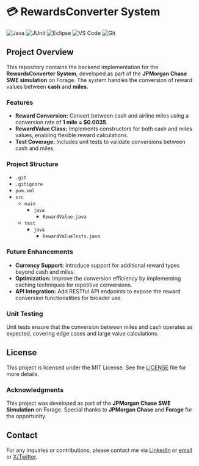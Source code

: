 # 💳 RewardsConverter System

![Java](https://img.shields.io/badge/Java-%23ED8B00.svg?style=for-the-badge&logo=java&logoColor=white)
![JUnit](https://img.shields.io/badge/JUnit-%23A020F0.svg?style=for-the-badge&logo=junit5&logoColor=white)
![Eclipse](https://img.shields.io/badge/Eclipse-2C2255?style=for-the-badge&logo=eclipse&logoColor=white)
![VS Code](https://img.shields.io/badge/VS_Code-0078d7.svg?style=for-the-badge&logo=visual-studio-code&logoColor=white)
![Git](https://img.shields.io/badge/Git-%23F05033.svg?style=for-the-badge&logo=git&logoColor=white)

## Project Overview

This repository contains the backend implementation for the **RewardsConverter System**, developed as part of the **JPMorgan Chase SWE simulation** on Forage. The system handles the conversion of reward values between **cash** and **miles**.

### Features

- **Reward Conversion:** Convert between cash and airline miles using a conversion rate of **1 mile = $0.0035**.
- **RewardValue Class:** Implements constructors for both cash and miles values, enabling flexible reward calculations.
- **Test Coverage:** Includes unit tests to validate conversions between cash and miles.

### Project Structure

- `.git`
- `.gitignore`
- `pom.xml`
- `src`
  - `main`
    - `java`
       - `RewardValue.java`
  - `test`
    - `java`
       - `RewardValueTests.java`

### Future Enhancements

- **Currency Support:** Introduce support for additional reward types beyond cash and miles.
- **Optimization:** Improve the conversion efficiency by implementing caching techniques for repetitive conversions.
- **API Integration:** Add RESTful API endpoints to expose the reward conversion functionalities for broader use.

### Unit Testing

Unit tests ensure that the conversion between miles and cash operates as expected, covering edge cases and large value calculations.

## License

This project is licensed under the MIT License. See the [LICENSE](./LICENSE) file for more details.

### Acknowledgments

This project was developed as part of the **JPMorgan Chase SWE Simulation** on Forage. Special thanks to **JPMorgan Chase** and **Forage** for the opportunity.

## Contact

For any inquiries or contributions, please contact me via [LinkedIn](www.linkedin.com/in/slyther) or [email](mailto:shrijan5414@gmail.com) or [X/Twitter](https://x.com/SlytherShrijan).

